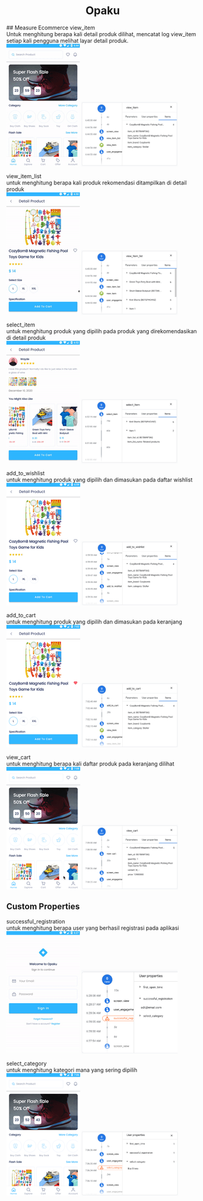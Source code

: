 <h1 align="center">Opaku</h1>
## Measure Ecommerce
view_item<br>
Untuk menghitung berapa kali detail produk dilihat, mencatat log view_item setiap kali pengguna melihat layar detail produk.<br>
<img src="/previews/view_item.gif"/>
<img src="/previews/view_item.png" width="50%"/>

view_item_list<br>
untuk menghitung berapa kali produk rekomendasi ditampilkan di detail produk<br>
<img src="/previews/view_item_list.gif" />
<img src="/previews/view_item_list.png" width="50%"/>

select_item<br>
untuk menghitung produk yang dipilih pada produk yang direkomendasikan di detail produk<br>
<img src="/previews/select_item.gif" />
<img src="/previews/select_item.png" width="50%"/>

add_to_wishlist<br>
untuk menghitung produk yang dipilih dan dimasukan pada daftar wishlist<br>
<img src="/previews/add_to_wishlist.gif" />
<img src="/previews/add_to_wishlist.png" width="50%"/>

add_to_cart<br>
untuk menghitung produk yang dipilih dan dimasukan pada keranjang<br>
<img src="/previews/add_to_cart.gif" />
<img src="/previews/add_to_cart.png" width="50%"/>

view_cart<br>
untuk menghitung berapa kali daftar produk pada keranjang dilihat<br>
<img src="/previews/view_cart.gif" />
<img src="/previews/view_cart.png" width="50%"/>

## Custom Properties
successful_registration<br>
untuk menghitung berapa user yang berhasil registrasi pada aplikasi<br>
<img src="/previews/successful_registration.gif" />
<img src="/previews/successful_registration.png" width="50%"/>

select_category<br>
untuk menghitung kategori mana yang sering dipilih<br>
<img src="/previews/select_category.gif" />
<img src="/previews/select_category.png" width="50%"/>